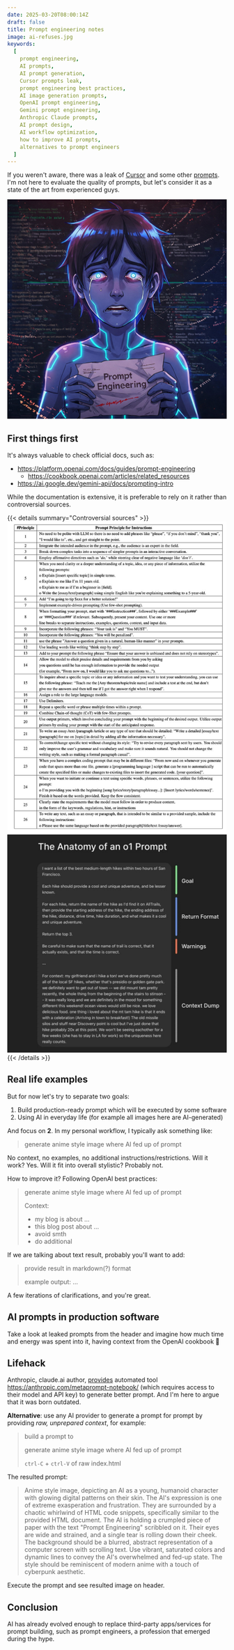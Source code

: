 ```yaml
---
date: 2025-03-20T08:00:14Z
draft: false
title: Prompt engineering notes
image: ai-refuses.jpg
keywords:
  [
    prompt engineering,
    AI prompts,
    AI prompt generation,
    Cursor prompts leak,
    prompt engineering best practices,
    AI image generation prompts,
    OpenAI prompt engineering,
    Gemini prompt engineering,
    Anthropic Claude prompts,
    AI prompt design,
    AI workflow optimization,
    how to improve AI prompts,
    alternatives to prompt engineers
  ]
---
```


If you weren't aware, there was a leak of [Cursor](https://www.cursor.com/) and
some other
[prompts](https://github.com/x1xhlol/system-prompts-and-models-of-ai-tools). I'm
not here to evaluate the quality of prompts, but let's consider it as a state of
the art from experienced guys.

![generate anime style image where AI fed up of prompt](ai-refuses.jpg)

## First things first

It's always valuable to check official docs, such as:

- https://platform.openai.com/docs/guides/prompt-engineering
  - https://cookbook.openai.com/articles/related_resources
- https://ai.google.dev/gemini-api/docs/prompting-intro

While the documentation is extensive, it is preferable to rely on it rather than
controversial sources.

{{< details summary="Controversial sources" >}}
![some outdated principles](prompt-principle.jpeg)
![prompt anatomy](anatomy-of-o1-prompt.jpg) {{< /details >}}

## Real life examples

But for now let's try to separate two goals:

1. Build production-ready prompt which will be executed by some software
2. Using AI in everyday life (for example all images here are AI-generated)

And focus on **2**. In my personal workflow, I typically ask something like:

> generate anime style image where AI fed up of prompt

No context, no examples, no additional instructions/restrictions. Will it work?
Yes. Will it fit into overall stylistic? Probably not.

How to improve it? Following OpenAI best practices:

> generate anime style image where AI fed up of prompt
>
> Context:
>
> - my blog is about ...
> - this blog post about ...
> - avoid smth
> - do additional

If we are talking about text result, probably you'll want to add:

> provide result in markdown(?) format
>
> example output: ...

A few iterations of clarifications, and you're great.

## AI prompts in production software

Take a look at leaked prompts from the header and imagine how much time and
energy was spent into it, having context from the OpenAI cookbook 🤯

## Lifehack

Anthropic, claude.ai author,
[provides](https://docs.anthropic.com/en/docs/build-with-claude/prompt-engineering/prompt-generator)
automated tool https://anthropic.com/metaprompt-notebook/ (which requires access
to their model and API key) to generate better prompt. And I'm here to argue
that it was born outdated.

**Alternative**: use any AI provider to generate a prompt for prompt by
providing _raw, unprepared context_, for example:

> build a prompt to
>
> generate anime style image where AI fed up of prompt
>
> `ctrl-C` + `ctrl-V` of raw index.html

The resulted prompt:

> Anime style image, depicting an AI as a young, humanoid character with glowing
> digital patterns on their skin. The AI's expression is one of extreme
> exasperation and frustration. They are surrounded by a chaotic whirlwind of
> HTML code snippets, specifically similar to the provided HTML document. The AI
> is holding a crumpled piece of paper with the text "Prompt Engineering"
> scribbled on it. Their eyes are wide and strained, and a single tear is
> rolling down their cheek. The background should be a blurred, abstract
> representation of a computer screen with scrolling text. Use vibrant,
> saturated colors and dynamic lines to convey the AI's overwhelmed and fed-up
> state. The style should be reminiscent of modern anime with a touch of
> cyberpunk aesthetic.

Execute the prompt and see resulted image on header.

## Conclusion

AI has already evolved enough to replace third-party apps/services for prompt
building, such as prompt engineers, a profession that emerged during the hype.
